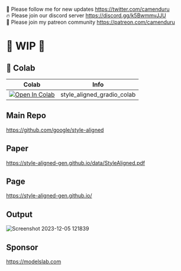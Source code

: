 🐣 Please follow me for new updates https://twitter.com/camenduru <br />
🔥 Please join our discord server https://discord.gg/k5BwmmvJJU <br />
🥳 Please join my patreon community https://patreon.com/camenduru <br />

# 🚦 WIP 🚦

## 🦒 Colab

| Colab | Info
| --- | --- |
[![Open In Colab](https://colab.research.google.com/assets/colab-badge.svg)](https://colab.research.google.com/github/camenduru/style-aligned-colab/blob/main/style_aligned_gradio_colab.ipynb) | style_aligned_gradio_colab

## Main Repo
https://github.com/google/style-aligned

## Paper
https://style-aligned-gen.github.io/data/StyleAligned.pdf

## Page
https://style-aligned-gen.github.io/

## Output
![Screenshot 2023-12-05 121839](https://github.com/camenduru/style-aligned-colab/assets/54370274/1ef47cab-402f-4ad4-8ee2-726c6dca5938)

## Sponsor
https://modelslab.com
